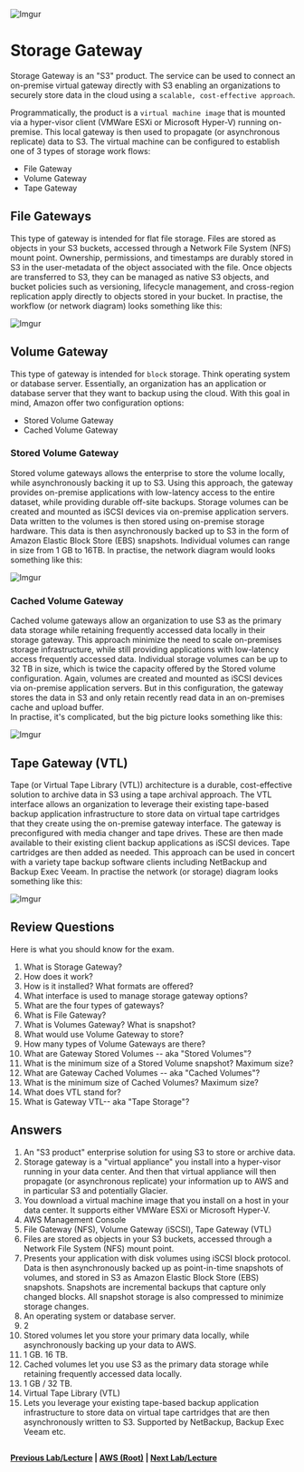![Imgur](https://i.imgur.com/8J9RMdt.png)


Storage Gateway
=====

Storage Gateway is an "S3" product. The service can be used to connect an on-premise virtual gateway directly with 
S3 enabling an organizations to securely store data in the cloud using a `scalable, cost-effective approach`.

Programmatically, the product is a `virtual machine image` that is mounted via a hyper-visor client (VMWare ESXi or 
Microsoft Hyper-V) running on-premise. This local gateway is then used to propagate (or asynchronous replicate) data 
to S3. The virtual machine can be configured to establish one of 3 types of storage work flows:

  * File Gateway
  * Volume Gateway
  * Tape Gateway


## File Gateways

This type of gateway is intended for flat file storage. Files are stored as objects in your S3 buckets, 
accessed through a Network File System (NFS) mount point. Ownership, permissions, and timestamps are durably stored 
in S3 in the user-metadata of the object associated with the file. Once objects are transferred to S3, they can be 
managed as native S3 objects, and bucket policies such as versioning, lifecycle management, and cross-region 
replication apply directly to objects stored in your bucket.  In practise, the workflow (or network diagram) looks
something like this:


![Imgur](https://i.imgur.com/XH55twX.png)


## Volume Gateway

This type of gateway is intended for `block` storage. Think operating system or database server. Essentially, an 
organization has an application or database server that they want to backup using the cloud.  With this goal in
mind, Amazon offer two configuration options: 

  * Stored Volume Gateway
  * Cached Volume Gateway


### Stored Volume Gateway

Stored volume gateways allows the enterprise to store the volume locally, while asynchronously backing it up to S3. Using
this approach, the gateway provides on-premise applications with low-latency access to the entire dataset, while providing
durable off-site backups. Storage volumes can be created and mounted as iSCSI devices via on-premise
application servers. Data written to the volumes is then stored using on-premise storage hardware. This data is then 
asynchronously backed up to S3 in the form of Amazon Elastic Block Store (EBS) snapshots. Individual volumes can range
in size from 1 GB to 16TB. In practise, the network diagram would looks something like this:
    

![Imgur](https://i.imgur.com/T37FLbP.png)



### Cached Volume Gateway

Cached volume gateways allow an organization to use S3 as the primary data storage while retaining frequently 
accessed data locally in their storage gateway. This approach minimize the need to scale on-premises storage 
infrastructure, while still providing applications with low-latency access frequently accessed data. Individual storage
volumes can be up to 32 TB in size, which is twice the capacity offered by the Stored volume configuration. Again, 
volumes are created and mounted as iSCSI devices via on-premise application servers. But in this configuration, the 
gateway stores the data in S3 and only retain recently read data in an on-premises cache and upload buffer.  
In practise, it's complicated, but the big picture looks something like this:
    

![Imgur](https://i.imgur.com/je2OFhY.png)



## Tape Gateway (VTL)

Tape (or Virtual Tape Library (VTL)) architecture is a durable, cost-effective solution to archive data in S3 using
a tape archival approach. The VTL interface allows an organization to leverage their existing tape-based backup 
application infrastructure to store data on virtual tape cartridges that they create using the on-premise gateway
interface. The gateway is preconfigured with media changer and tape drives. These are then made available to their 
existing client backup applications as iSCSI devices.  Tape cartridges are then added as needed. This approach
can be used in concert with a variety tape backup software clients including NetBackup and Backup Exec Veeam. In 
practise the network (or storage) diagram looks something like this:
    

![Imgur](https://i.imgur.com/CLipMpR.png)



## Review Questions

Here is what you should know for the exam.

1.  What is Storage Gateway?
2.  How does it work?
3.  How is it installed? What formats are offered?
4.  What interface is used to manage storage gateway options?
5.  What are the four types of gateways?
6.  What is File Gateway?
7.  What is Volumes Gateway? What is snapshot?
8.  What would use Volume Gateway to store?
9.  How many types of Volume Gateways are there?
10. What are Gateway Stored Volumes -- aka "Stored Volumes"?
11. What is the minimum size of a Stored Volume snapshot? Maximum size?
12. What are Gateway Cached Volumes -- aka "Cached Volumes"? 
13. What is the minimum size of Cached Volumes? Maximum size?
14. What does VTL stand for?
15. What is Gateway VTL-- aka "Tape Storage"?


## Answers

1.  An "S3 product" enterprise solution for using S3 to store or archive data.
2.  Storage gateway is a "virtual appliance" you install into a hyper-visor running in your data center.  And then
    that virtual appliance will then propagate (or asynchronous replicate) your information up to AWS and in
    particular S3 and potentially Glacier.
3.  You download a virtual machine image that you install on a host in your data center. It supports either
    VMWare ESXi or Microsoft Hyper-V.
4.  AWS Management Console
5.  File Gateway (NFS), Volume Gateway (iSCSI), Tape Gateway (VTL)
6.  Files are stored as objects in your S3 buckets, accessed through a Network File System (NFS) mount point. 
7.  Presents your application with disk volumes using iSCSI block protocol. Data is then asynchronously backed up as 
    point-in-time snapshots of volumes, and stored in S3 as Amazon Elastic Block Store (EBS) snapshots. 
    Snapshots are incremental backups that capture only changed blocks. All snapshot storage is also compressed 
    to minimize storage changes.
8.  An operating system or database server.
9.  2
10. Stored volumes let you store your primary data locally, while asynchronously backing up your data to AWS. 
11. 1 GB. 16 TB.
12. Cached volumes let you use S3 as the primary data storage while retaining frequently accessed data locally.
13. 1 GB / 32 TB.
14. Virtual Tape Library (VTL)
15. Lets you leverage your existing tape-based backup application infrastructure to store data on virtual tape 
    cartridges that are then asynchronously written to S3. Supported by NetBackup, Backup Exec Veeam etc.
    

## 

**[Previous Lab/Lecture](../s3/s3-encryption.md) | [AWS (Root)](../readme.adoc) | [Next Lab/Lecture](storage-gateway-exam-tips.md)**

    


